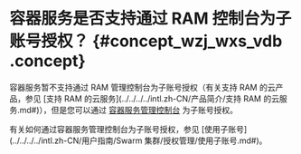 # 容器服务是否支持通过 RAM 控制台为子账号授权？ {#concept_wzj_wxs_vdb .concept}

容器服务暂不支持通过 RAM 管理控制台为子账号授权（有关支持 RAM 的云产品，参见 [支持 RAM 的云服务](../../../../intl.zh-CN/产品简介/支持 RAM 的云服务.md#)），但是您可以通过 [容器服务管理控制台](https://cs.console.aliyun.com/#/overview/all) 为子账号授权。

有关如何通过容器服务管理控制台为子账号授权，参见 [使用子账号](../../../../intl.zh-CN/用户指南/Swarm 集群/授权管理/使用子账号.md#)。

